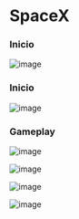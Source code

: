 # SpaceX
 
 <h3>Inicio</h3>

![image](https://user-images.githubusercontent.com/72466642/110223248-35b27400-7eb5-11eb-8ace-bd9fc2916566.png)

 <h3>Inicio</h3>

![image](https://user-images.githubusercontent.com/72466642/110223855-9641b100-7eb5-11eb-86df-4c0edca63415.png)

 <h3>Gameplay</h3>

![image](https://user-images.githubusercontent.com/72466642/110223867-b5404300-7eb5-11eb-8e1c-0d31a1cfb479.png)



![image](https://user-images.githubusercontent.com/72466642/110223871-bffad800-7eb5-11eb-8ca5-b38a69d3f86d.png)



![image](https://user-images.githubusercontent.com/72466642/110223892-e15bc400-7eb5-11eb-99c6-7bcb1f13bc14.png)



![image](https://user-images.githubusercontent.com/72466642/110223896-ea4c9580-7eb5-11eb-8324-ac6fc58a8e3b.png)













